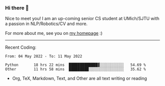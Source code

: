 ### Hi there 👋

Nice to meet you! I am an up-coming senior CS student at UMich/SJTU with a passion in NLP/Robotics/CV and more. 

For more about me, see you on [my homepage](https://jiayipan.me) :)

---

Recent Coding:
<!--START_SECTION:waka-->

```text
From: 04 May 2022 - To: 11 May 2022

Python       18 hrs 22 mins  █████████████▓░░░░░░░░░░░   54.69 %
Other        11 hrs 58 mins  █████████░░░░░░░░░░░░░░░░   35.62 %
```

<!--END_SECTION:waka-->
- Org, TeX, Markdown, Text, and Other are all text writing or reading
